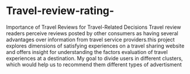 # Travel-review-rating-
Importance of Travel Reviews for Travel-Related Decisions Travel review readers perceive reviews posted by other consumers as having several advantages over information from travel service providers.this project explores dimensions of satisfying  experiences on a travel sharing website and offers insight for understanding the factors evaluation of travel experiences at a destination. My goal to divide users in different clusters, which would help us to recommend them different types of advertisment 
